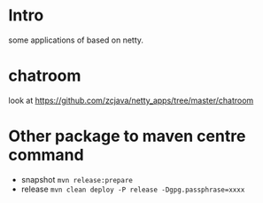 # Intro
  some applications of based on netty.

# chatroom
  look at https://github.com/zcjava/netty_apps/tree/master/chatroom

# Other package to maven centre command 
* snapshot 
`mvn release:prepare`
* release 
`mvn clean deploy -P release -Dgpg.passphrase=xxxx`

